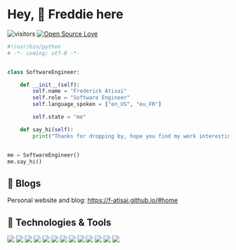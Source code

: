 # Hey, 👋 Freddie here

![visitors](https://visitor-badge.laobi.icu/badge?page_id=frederickatisai.frederickatisai)
[![Open Source Love](https://badges.frapsoft.com/os/v1/open-source.svg?v=102)](https://github.com/ellerbrock/open-source-badge/)


```python
#!/usr/bin/python
# -*- coding: utf-8 -*-


class SoftwareEngineer:

    def __init__(self):
        self.name = "Frederick Atisai"
        self.role = "Software Engineer"
        self.language_spoken = ["en_US", "eu_FR"]

        self.state = "me"

    def say_hi(self):
        print("Thanks for dropping by, hope you find my work interesting!")


me = SoftwareEngineer()
me.say_hi()
```

## 📝 Blogs
Personal website and blog: https://f-atisai.github.io/#home

## 🔧 Technologies & Tools

![](https://img.shields.io/badge/OS-Solus-informational?style=flat&logo=solus&logoColor=white&color=6aa6f8)
![](https://img.shields.io/badge/Editor-VS_Code-informational?style=flat&logo=visual-studio-code&logoColor=007ACC&color=6aa6f8)
![](https://img.shields.io/badge/Code-Python-informational?style=flat&logo=python&logoColor=3776AB&color=6aa6f8)
![](https://img.shields.io/badge/Code-C-informational?style=flat&logo=C&logoColor=white&color=6aa6f8)
![](https://img.shields.io/badge/Code-JavaScript-informational?style=flat&logo=javascript&logoColor=F7DF1E&color=6aa6f8)
![](https://img.shields.io/badge/Code-React-informational?style=flat&logo=react&logoColor=61DAFB&color=6aa6f8)
![](https://img.shields.io/badge/Shell-Bash-informational?style=flat&logo=gnu-bash&logoColor=white&color=6aa6f8)
![](https://img.shields.io/badge/Code-Next-informational?style=flat&logo=nextdotjs&logoColor=white&color=6aa6f8)
![](https://img.shields.io/badge/Code-PHP-informational?style=flat&logo=php&logoColor=white&color=6aa6f8)
![](https://img.shields.io/badge/Database-MySQL-informational?style=flat&logo=mysql&logoColor=white&color=6aa6f8)
![](https://img.shields.io/badge/Database-MongoDB-informational?style=flat&logo=mongodb&logoColor=47A248&color=6aa6f8)
![](https://img.shields.io/badge/Code-Sass-informational?style=flat&logo=sass&logoColor=CC6699&color=6aa6f8)
![](https://img.shields.io/badge/Style-Bulma-informational?style=flat&logo=bulma&logoColor=00D1B2&color=6aa6f8)

